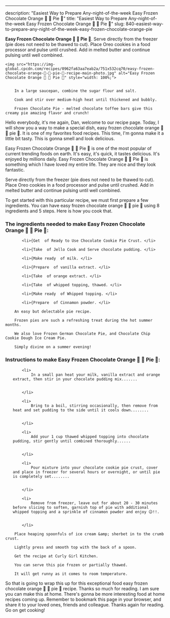 ---
description: "Easiest Way to Prepare Any-night-of-the-week Easy Frozen Chocolate Orange 🍊 🍫 Pie 🥧"
title: "Easiest Way to Prepare Any-night-of-the-week Easy Frozen Chocolate Orange 🍊 🍫 Pie 🥧"
slug: 840-easiest-way-to-prepare-any-night-of-the-week-easy-frozen-chocolate-orange-pie

<p>
	<strong>Easy Frozen Chocolate Orange 🍊 🍫 Pie 🥧</strong>. 
	Serve directly from the freezer (pie does not need to be thawed to cut). Place Oreo cookies in a food processor and pulse until crushed. Add in melted butter and continue pulsing until well combined.
</p>
<p>
	
	<img src="https://img-global.cpcdn.com/recipes/0962fa63aa7eab2a/751x532cq70/easy-frozen-chocolate-orange-🍊-🍫-pie-🥧-recipe-main-photo.jpg" alt="Easy Frozen Chocolate Orange 🍊 🍫 Pie 🥧" style="width: 100%;">
	
	
		In a large saucepan, combine the sugar flour and salt.
	
		Cook and stir over medium-high heat until thickened and bubbly.
	
		Frozen Chocolate Pie - melted chocolate toffee bars give this creamy pie amazing flavor and crunch!
	
</p>
<p>
	Hello everybody, it's me again, Dan, welcome to our recipe page. Today, I will show you a way to make a special dish, easy frozen chocolate orange 🍊 🍫 pie 🥧. It is one of my favorites food recipes. This time, I'm gonna make it a little bit tasty. This is gonna smell and look delicious.
</p>
	
<p>
	Easy Frozen Chocolate Orange 🍊 🍫 Pie 🥧 is one of the most popular of current trending foods on earth. It's easy, it's quick, it tastes delicious. It's enjoyed by millions daily. Easy Frozen Chocolate Orange 🍊 🍫 Pie 🥧 is something which I have loved my entire life. They are nice and they look fantastic.
</p>
<p>
	Serve directly from the freezer (pie does not need to be thawed to cut). Place Oreo cookies in a food processor and pulse until crushed. Add in melted butter and continue pulsing until well combined.
</p>

<p>
To get started with this particular recipe, we must first prepare a few ingredients. You can have easy frozen chocolate orange 🍊 🍫 pie 🥧 using 8 ingredients and 5 steps. Here is how you cook that.
</p>

<h3>The ingredients needed to make Easy Frozen Chocolate Orange 🍊 🍫 Pie 🥧:</h3>

<ol>
	
		<li>{Get  of Ready to Use Chocolate Cookie Pie Crust. </li>
	
		<li>{Take  of Jello Cook and Serve chocolate pudding. </li>
	
		<li>{Make ready  of milk. </li>
	
		<li>{Prepare  of vanilla extract. </li>
	
		<li>{Take  of orange extract. </li>
	
		<li>{Take  of whipped topping, thawed. </li>
	
		<li>{Make ready  of Whipped topping. </li>
	
		<li>{Prepare  of Cinnamon powder. </li>
	
</ol>
<p>
	
		An easy but delectable pie recipe.
	
		Frozen pies are such a refreshing treat during the hot summer months.
	
		We also love Frozen German Chocolate Pie, and Chocolate Chip Cookie Dough Ice Cream Pie.
	
		Simply divine on a summer evening!
	
</p>

<h3>Instructions to make Easy Frozen Chocolate Orange 🍊 🍫 Pie 🥧:</h3>

<ol>
	
		<li>
			In a small pan heat your milk, vanilla extract and orange extract, then stir in your chocolate pudding mix.......
			
			
		</li>
	
		<li>
			Bring to a boil, stirring occasionally, then remove from heat and set pudding to the side until it cools down........
			
			
		</li>
	
		<li>
			Add your 1 cup thawed whipped topping into chocolate pudding, stir gently until combined thoroughly......
			
			
		</li>
	
		<li>
			Pour mixture into your chocolate cookie pie crust, cover and place in freezer for several hours or overnight, or until pie is completely set........
			
			
		</li>
	
		<li>
			Remove from freezer, leave out for about 20 - 30 minutes before slicing to soften, garnish top of pie with additional whipped topping and a sprinkle of cinnamon powder and enjoy 😉!!.
			
			
		</li>
	
</ol>

<p>
	
		Place heaping spoonfuls of ice cream &amp; sherbet in to the crumb crust.
	
		Lightly press and smooth top with the back of a spoon.
	
		Get the recipe at Curly Girl Kitchen.
	
		You can serve this pie frozen or partially thawed.
	
		It will get runny as it comes to room temperature.
	
</p>

<p>
	So that is going to wrap this up for this exceptional food easy frozen chocolate orange 🍊 🍫 pie 🥧 recipe. Thanks so much for reading. I am sure you can make this at home. There's gonna be more interesting food at home recipes coming up. Remember to bookmark this page in your browser, and share it to your loved ones, friends and colleague. Thanks again for reading. Go on get cooking!
</p>
